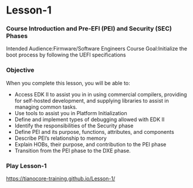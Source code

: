 <!--- @file
  Readme.md for UEFI / EDK II Training Tianocore On-line Lesson-1

  Copyright (c) 2019, Intel Corporation. All rights reserved.<BR>

  Redistribution and use in source (original document form) and 'compiled'
  forms (converted to PDF, epub, HTML and other formats) with or without
  modification, are permitted provided that the following conditions are met:

  1) Redistributions of source code (original document form) must retain the
     above copyright notice, this list of conditions and the following
     disclaimer as the first lines of this file unmodified.

  2) Redistributions in compiled form (transformed to other DTDs, converted to
     PDF, epub, HTML and other formats) must reproduce the above copyright
     notice, this list of conditions and the following disclaimer in the
     documentation and/or other materials provided with the distribution.

  THIS DOCUMENTATION IS PROVIDED BY TIANOCORE PROJECT "AS IS" AND ANY EXPRESS OR
  IMPLIED WARRANTIES, INCLUDING, BUT NOT LIMITED TO, THE IMPLIED WARRANTIES OF
  MERCHANTABILITY AND FITNESS FOR A PARTICULAR PURPOSE ARE DISCLAIMED. IN NO
  EVENT SHALL TIANOCORE PROJECT  BE LIABLE FOR ANY DIRECT, INDIRECT, INCIDENTAL,
  SPECIAL, EXEMPLARY, OR CONSEQUENTIAL DAMAGES (INCLUDING, BUT NOT LIMITED TO,
  PROCUREMENT OF SUBSTITUTE GOODS OR SERVICES; LOSS OF USE, DATA, OR PROFITS;
  OR BUSINESS INTERRUPTION) HOWEVER CAUSED AND ON ANY THEORY OF LIABILITY,
  WHETHER IN CONTRACT, STRICT LIABILITY, OR TORT (INCLUDING NEGLIGENCE OR
  OTHERWISE) ARISING IN ANY WAY OUT OF THE USE OF THIS DOCUMENTATION, EVEN IF
  ADVISED OF THE POSSIBILITY OF SUCH DAMAGE.

-->
# Lesson-1
### Course Introduction and Pre-EFI (PEI) and Security (SEC) Phases 

Intended Audience:Firmware/Software Engineers Course Goal:Initialize the boot process by following the UEFI specifications

### Objective

When you complete this lesson, you will be able to:

- Access EDK II to assist you in in using commercial compilers, providing for self-hosted development, and supplying libraries to assist in managing common tasks.
- Use tools to assist you in Platform Initialization
- Define and implement types of debugging allowed with EDK II
- Identify the responsibilities of the Security phase
- Define PEI and its purpose, functions, attributes, and components
- Describe PEI’s relationship to memory
- Explain HOBs, their purpose, and contribution to the PEI phase
- Transition from the PEI phase to the DXE phase. 

### Play Lesson-1
 https://tianocore-training.github.io/Lesson-1/ 
 